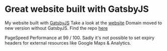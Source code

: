 # Great website built with GatsbyJS
My website built with [GatsbyJS](https://www.gatsbyjs.org/)
Take a look at the [website](https://angry-shaw-cd336c.netlify.com/)
Domain moved to new version without GatsbyJS. Find the repo [here](https://github.com/pczern/pc)

PageSpeed Performance at 99 / 100.
Sadly it's not possible to set expiry headers for external resources like Google Maps & Analytics.



